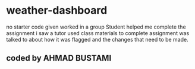 # weather-dashboard
no starter code given
worked in a group
Student helped me complete the assignment
i saw a tutor 
used class materials to complete assignment
was talked to about how it was flagged and the changes that need to be made. 
## coded by AHMAD BUSTAMI
